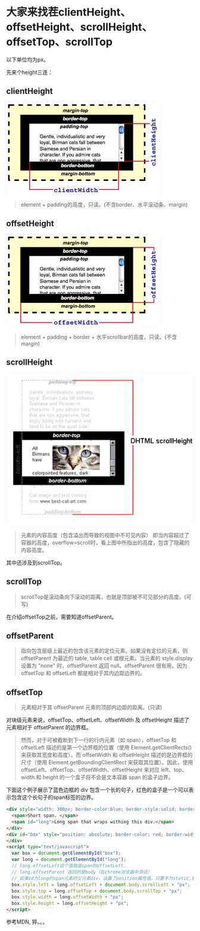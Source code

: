 # 大家来找茬clientHeight、offsetHeight、scrollHeight、offsetTop、scrollTop

以下单位均为px。

先来个height三连：

## clientHeight

<img src="https://github.com/since92x/draft/blob/master/imgs/client.png?raw=true" style="background:#fff;"/>

> element + padding的高度，只读。(不含border、水平滚动条、margin)

## offsetHeight

<img src="https://github.com/since92x/draft/blob/master/imgs/offset.png?raw=true" style="background:#fff;"/>

> element + padding + border + 水平scrollbar的高度，只读。(不含margin)

## scrollHeight

<img src="https://github.com/since92x/draft/blob/master/imgs/scrollHeight.png?raw=true" style="background:#fff;"/>

> 元素的内容高度（包含溢出而导致的视图中不可见内容）
> 即当内容超过了容器的高度，overflow=scroll时，看上图中所指出的高度，包含了隐藏的内容高度。

其中还涉及到scrollTop。

## scrollTop

> scrollTop是滚动条向下滚动的距离，也就是顶部被不可见部分的高度。(可写)

在介绍offsetTop之前，需要知道offsetParent。

## offsetParent

> 指向包含层级上最近的包含该元素的定位元素。如果没有定位的元素，则 offsetParent 为最近的 table, table cell 或根元素。当元素的 style.display 设置为 "none" 时，offsetParent 返回 null。offsetParent 很有用，因为 offsetTop 和 offsetLeft 都是相对于其内边距边界的。

## offsetTop

> 元素相对于其 offsetParent 元素的顶部内边距的距离。(只读)

对块级元素来说，offsetTop、offsetLeft、offsetWidth 及 offsetHeight 描述了元素相对于 offsetParent 的边界框。

> 然而，对于可被截断到下一行的行内元素（如 span），offsetTop 和 offsetLeft 描述的是第一个边界框的位置（使用 Element.getClientRects() 来获取其宽度和高度），而 offsetWidth 和 offsetHeight 描述的是边界框的尺寸（使用 Element.getBoundingClientRect 来获取其位置）。因此，使用 offsetLeft、offsetTop、offsetWidth、offsetHeight 来对应 left、top、width 和 height 的一个盒子将不会是文本容器 span 的盒子边界。


下面这个例子展示了蓝色边框的 div 包含一个长的句子，红色的盒子是一个可以表示包含这个长句子的span标签的边界。

```html
<div style="width: 300px; border-color:blue; border-style:solid; border-width:1;">
  <span>Short span. </span>
  <span id="long">Long span that wraps withing this div.</span>
</div>
<div id="box" style="position: absolute; border-color: red; border-width: 1; border-style: solid; z-index: 10">
</div>
<script type="text/javascript">
  var box = document.getElementById("box");
  var long = document.getElementById("long");
  // long.offsetLeft这个值就是span的offsetLeft.
  // long.offsetParent 返回的是body（在chrome浏览器中测试）
  // 如果id为long的span元素的父元素div，设置了position属性值，只要不为static,那么long.offsetParent就是div
  box.style.left = long.offsetLeft + document.body.scrollLeft + "px";
  box.style.top = long.offsetTop + document.body.scrollTop + "px";
  box.style.width = long.offsetWidth + "px";
  box.style.height = long.offsetHeight + "px";
</script>
```

参考MDN, 猝。。。


